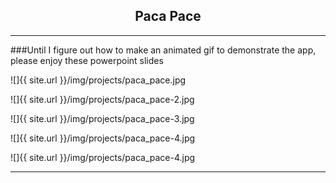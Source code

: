 
<center><h2>Paca Pace</h2></center>

-----

###Until I figure out how to make an animated gif to demonstrate the app, please enjoy these powerpoint slides

![]{{ site.url }}/img/projects/paca_pace.jpg

![]{{ site.url }}/img/projects/paca_pace-2.jpg

![]{{ site.url }}/img/projects/paca_pace-3.jpg

![]{{ site.url }}/img/projects/paca_pace-4.jpg

![]{{ site.url }}/img/projects/paca_pace-4.jpg

-----

